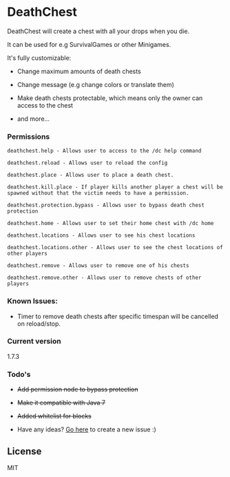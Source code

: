 # DeathChest

DeathChest will create a chest with all your drops when you die.

It can be used for e.g SurvivalGames or other Minigames.

It's fully customizable:

- Change maximum amounts of death chests

- Change message (e.g change colors or translate them)

- Make death chests protectable, which means only the owner can access to the chest

- and more...

### Permissions

```
deathchest.help - Allows user to access to the /dc help command

deathchest.reload - Allows user to reload the config

deathchest.place - Allows user to place a death chest.

deathchest.kill.place - If player kills another player a chest will be spawned without that the victim needs to have a permission.

deathchest.protection.bypass - Allows user to bypass death chest protection

deathchest.home - Allows user to set their home chest with /dc home

deathchest.locations - Allows user to see his chest locations

deathchest.locations.other - Allows user to see the chest locations of other players

deathchest.remove - Allows user to remove one of his chests

deathchest.remove.other - Allows user to remove chests of other players
```

### Known Issues:

- Timer to remove death chests after specific timespan will be cancelled on reload/stop.

### Current version
1.7.3
### Todo's

 - ~~Add permission node to bypass protection~~
 
 - ~~Make it compatible with Java 7~~
 
 - ~~Added whitelist for blocks~~

 
 - Have any ideas? [Go here](https://github.com/KaskadekingDE/DeathChest/issues/new "New Issue - DeathChest") to create a new issue :)

License
----
MIT